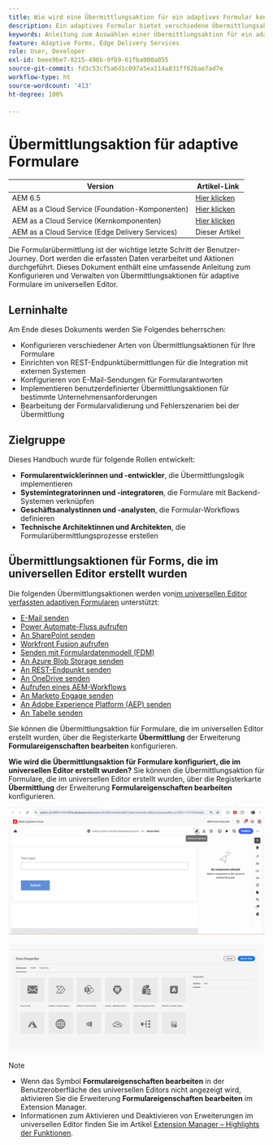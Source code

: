```yaml
---
title: Wie wird eine Übermittlungsaktion für ein adaptives Formular konfiguriert?
description: Ein adaptives Formular bietet verschiedene Übermittlungsaktionen. Eine Übermittlungsaktion bestimmt die Verarbeitung eines adaptiven Formulars nach dem Senden. Sie können integrierte Übermittlungsaktionen verwenden oder eigene erstellen.
keywords: Anleitung zum Auswählen einer Übermittlungsaktion für ein adaptives Formular, Verbinden eines adaptiven Formulars mit einer SharePoint-Liste, Verbinden eines adaptiven Formulars mit einer SharePoint-Dokumentbibliothek, Verbinden eines adaptiven Formulars mit einem Formulardatenmodell (FDM)
feature: Adaptive Forms, Edge Delivery Services
role: User, Developer
exl-id: beee9be7-8215-496b-9fb9-61fba000a055
source-git-commit: fd3c53cf5a6d1c097a5ea114a831ff626ae7ad7e
workflow-type: ht
source-wordcount: '413'
ht-degree: 100%

---
```


# Übermittlungsaktion für adaptive Formulare

| Version | Artikel-Link |
|---------|-----------------------------|
| AEM 6.5 | [Hier klicken](https://experienceleague.adobe.com/de/docs/experience-manager-65/content/forms/adaptive-forms-basic-authoring/configuring-submit-actions) |
| AEM as a Cloud Service (Foundation-Komponenten) | [Hier klicken](/help/forms/configuring-submit-actions.md) |
| AEM as a Cloud Service (Kernkomponenten) | [Hier klicken](/help/forms/configure-submit-actions-core-components.md) |
| AEM as a Cloud Service (Edge Delivery Services) | Dieser Artikel |


Die Formularübermittlung ist der wichtige letzte Schritt der Benutzer-Journey. Dort werden die erfassten Daten verarbeitet und Aktionen durchgeführt. Dieses Dokument enthält eine umfassende Anleitung zum Konfigurieren und Verwalten von Übermittlungsaktionen für adaptive Formulare im universellen Editor.

## Lerninhalte

Am Ende dieses Dokuments werden Sie Folgendes beherrschen:

- Konfigurieren verschiedener Arten von Übermittlungsaktionen für Ihre Formulare
- Einrichten von REST-Endpunktübermittlungen für die Integration mit externen Systemen
- Konfigurieren von E-Mail-Sendungen für Formularantworten
- Implementieren benutzerdefinierter Übermittlungsaktionen für bestimmte Unternehmensanforderungen
- Bearbeitung der Formularvalidierung und Fehlerszenarien bei der Übermittlung

## Zielgruppe

Dieses Handbuch wurde für folgende Rollen entwickelt:

- **Formularentwicklerinnen und -entwickler**, die Übermittlungslogik implementieren
- **Systemintegratorinnen und -integratoren**, die Formulare mit Backend-Systemen verknüpfen
- **Geschäftsanalystinnen und -analysten**, die Formular-Workflows definieren
- **Technische Architektinnen und Architekten**, die Formularübermittlungsprozesse erstellen

## Übermittlungsaktionen für Forms, die im universellen Editor erstellt wurden

Die folgenden Übermittlungsaktionen werden von[im universellen Editor verfassten adaptiven Formularen](/help/edge/docs/forms/universal-editor/create-forms.md) unterstützt:

- [E-Mail senden](/help/forms/configure-submit-action-send-email.md)
- [Power Automate-Fluss aufrufen](/help/forms/forms-microsoft-power-automate-integration.md)
- [An SharePoint senden](/help/forms/configure-submit-action-sharepoint.md)
- [Workfront Fusion aufrufen](/help/forms/submit-adaptive-form-to-workfront-fusion.md)
- [Senden mit Formulardatenmodell (FDM)](/help/forms/integrate-adaptive-form-with-fdm.md)
- [An Azure Blob Storage senden](/help/forms/configure-submit-action-azure-blob-storage.md)
- [An REST-Endpunkt senden](/help/forms/configure-submit-action-restpoint.md)
- [An OneDrive senden](/help/forms/configure-submit-action-onedrive.md)
- [Aufrufen eines AEM-Workflows](/help/forms/configure-submit-action-workflow.md)
- [An Marketo Engage senden](/help/forms/submit-adaptive-form-to-marketo-engage.md)
- [An Adobe Experience Platform (AEP) senden](/help/forms/aem-forms-aep-connector.md)
- [An Tabelle senden](/help/forms/forms-submission-service.md)

<!--You can also submit an Adaptive Form in the Universal Editor to other storage or CRM integrations:

* [Connect Adaptive Form to Salesforce](/help/forms/aem-forms-salesforce-integration.md)
* [Connect an Adaptive Form to Microsoft&reg; Dynamics OData](/help/forms/ms-dynamics-odata-configuration.md)-->

Sie können die Übermittlungsaktion für Formulare, die im universellen Editor erstellt wurden, über die Registerkarte **Übermittlung** der Erweiterung **Formulareigenschaften bearbeiten** konfigurieren.

**Wie wird die Übermittlungsaktion für Formulare konfiguriert, die im universellen Editor erstellt wurden?**
Sie können die Übermittlungsaktion für Formulare, die im universellen Editor erstellt wurden, über die Registerkarte **Übermittlung** der Erweiterung **Formulareigenschaften bearbeiten** konfigurieren.

![Symbol „Formulareigenschaften“](/help/forms/assets/ue-form-properties-icon.png)

![Assistent für Formulareigenschaften](/help/edge/docs/forms/universal-editor/assets/form-properties-ue.png)

>[!NOTE]
>
> - Wenn das Symbol **Formulareigenschaften bearbeiten** in der Benutzeroberfläche des universellen Editors nicht angezeigt wird, aktivieren Sie die Erweiterung **Formulareigenschaften bearbeiten** im Extension Manager.
> - Informationen zum Aktivieren und Deaktivieren von Erweiterungen im universellen Editor finden Sie im Artikel [Extension Manager – Highlights der Funktionen](https://developer.adobe.com/uix/docs/extension-manager/feature-highlights/#enablingdisabling-extensions).
